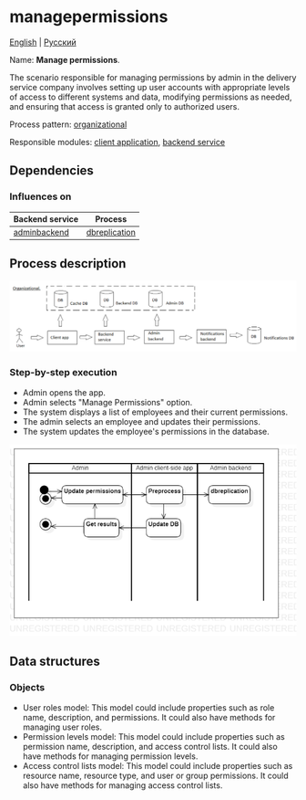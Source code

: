 # managepermissions

[English](managepermissions.md) | [Русский](managepermissions.ru.md)

Name: **Manage permissions**.

The scenario responsible for managing permissions by admin in the delivery service company involves setting up user accounts with appropriate levels of access to different systems and data, modifying permissions as needed, and ensuring that access is granted only to authorized users.

Process pattern: [organizational](../../processpatterns/organizational.md)

Responsible modules: [client application](../../frontend/adminclient.md), [backend service](../../backend/adminbackend.md)

## Dependencies

### Influences on

| Backend service | Process |
| --- | ---- |
| [adminbackend](../../backend/adminbackend.md) | [dbreplication](../admin/dbreplication.md) |

## Process description

![organizational_overall](../../img/organizational_overall.png)

### Step-by-step execution

- Admin opens the app.
- Admin selects "Manage Permissions" option.
- The system displays a list of employees and their current permissions.
- The admin selects an employee and updates their permissions.
- The system updates the employee's permissions in the database.

![admin.managepermissions](../../img/activitydiagrams/admin.managepermissions.png)

## Data structures

### Objects 

- User roles model: This model could include properties such as role name, description, and permissions. It could also have methods for managing user roles.
- Permission levels model: This model could include properties such as permission name, description, and access control lists. It could also have methods for managing permission levels.
- Access control lists model: This model could include properties such as resource name, resource type, and user or group permissions. It could also have methods for managing access control lists.
